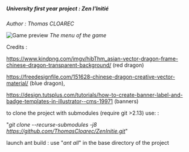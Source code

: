 ##### University first year project : Zen l'Initié
*Author : Thomas CLOAREC*

![Game preview](https://nsa40.casimages.com/img/2020/04/20/200420082934349141.png)
*The menu of the game*

Credits : 

https://www.kindpng.com/imgv/hibThm_asian-vector-dragon-frame-chinese-dragon-transparent-background/
(red dragon)
 
https://freedesignfile.com/151628-chinese-dragon-creative-vector-material/ (blue dragon), 

https://design.tutsplus.com/tutorials/how-to-create-banner-label-and-badge-templates-in-illustrator--cms-19971
(banners)

to clone the project with submodules (require git >2.13) use: :

"*git clone --recurse-submodules -j8 https://github.com/ThomasCloarec/ZenInitie.git*"

launch ant build : use 
"*ant all*" in the base directory of the project